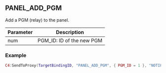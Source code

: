 ## PANEL\_ADD\_PGM

Add a PGM (relay) to the panel.


| Parameter | Description |
| --- | --- |
| num | PGM\_ID: ID of the new PGM |


### Example

```lua
C4:SendToProxy(TargetBindingID, "PANEL_ADD_PGM", { PGM_ID = 1 }, "NOTIFY")
```
